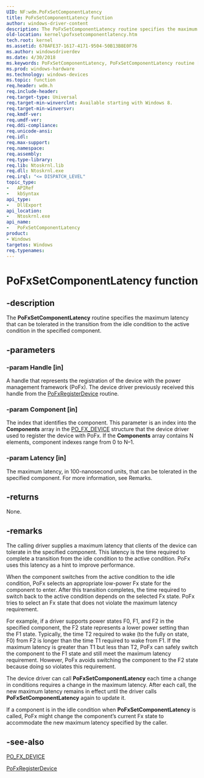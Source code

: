 ```yaml
---
UID: NF:wdm.PoFxSetComponentLatency
title: PoFxSetComponentLatency function
author: windows-driver-content
description: The PoFxSetComponentLatency routine specifies the maximum latency that can be tolerated in the transition from the idle condition to the active condition in the specified component.
old-location: kernel\pofxsetcomponentlatency.htm
tech.root: kernel
ms.assetid: 670AFE37-1617-4171-9504-50B13B8E0F76
ms.author: windowsdriverdev
ms.date: 4/30/2018
ms.keywords: PoFxSetComponentLatency, PoFxSetComponentLatency routine [Kernel-Mode Driver Architecture], kernel.pofxsetcomponentlatency, wdm/PoFxSetComponentLatency
ms.prod: windows-hardware
ms.technology: windows-devices
ms.topic: function
req.header: wdm.h
req.include-header: 
req.target-type: Universal
req.target-min-winverclnt: Available starting with Windows 8.
req.target-min-winversvr: 
req.kmdf-ver: 
req.umdf-ver: 
req.ddi-compliance: 
req.unicode-ansi: 
req.idl: 
req.max-support: 
req.namespace: 
req.assembly: 
req.type-library: 
req.lib: Ntoskrnl.lib
req.dll: Ntoskrnl.exe
req.irql: "<= DISPATCH_LEVEL"
topic_type:
-	APIRef
-	kbSyntax
api_type:
-	DllExport
api_location:
-	Ntoskrnl.exe
api_name:
-	PoFxSetComponentLatency
product:
- Windows
targetos: Windows
req.typenames: 
---
```


# PoFxSetComponentLatency function


## -description


The <b>PoFxSetComponentLatency</b> routine specifies the maximum latency that can be tolerated in the transition from the idle condition to the active condition in the specified component.


## -parameters




### -param Handle [in]

A handle that represents the registration of the device with the power management framework (PoFx). The device driver previously received this handle from the <a href="https://msdn.microsoft.com/library/windows/hardware/hh439521">PoFxRegisterDevice</a> routine.


### -param Component [in]

The index that identifies the component. This parameter is an index into the <b>Components</b> array in the <a href="https://msdn.microsoft.com/library/windows/hardware/hh439585">PO_FX_DEVICE</a> structure that the device driver used to register the device with PoFx. If the <b>Components</b> array contains N elements, component indexes range from 0 to N–1.


### -param Latency [in]

The maximum latency, in 100-nanosecond units, that can be tolerated in the specified component. For more information, see Remarks.


## -returns



None.




## -remarks



The calling driver supplies a maximum latency that clients of the device can tolerate in the specified component. This latency is the time required to complete a transition from the idle condition to the active condition. PoFx uses this latency as a hint to improve performance.

When the component switches from the active condition to the idle condition, PoFx selects an appropriate low-power Fx state for the component to enter. After this transition completes, the time required to switch back to the active condition depends on the selected Fx state. PoFx tries to select an Fx state that does not violate the maximum latency requirement.

For example, if a driver supports power states F0, F1, and F2 in the specified component, the F2 state represents a lower power setting than the F1 state. Typically, the time T2 required to wake (to the fully on state, F0) from F2 is longer than the time T1 required to wake from F1. If the maximum latency is greater than T1 but less than T2, PoFx can safely switch the component to the F1 state and still meet the maximum latency requirement. However, PoFx avoids switching the component to the F2 state because doing so violates this requirement.

The device driver can call <b>PoFxSetComponentLatency</b> each time a change in conditions requires a change in the maximum latency. After each call, the new maximum latency remains in effect until the driver calls <b>PoFxSetComponentLatency</b> again to update it.

If a component is in the idle condition when <b>PoFxSetComponentLatency</b> is called, PoFx might change the component’s current Fx state to accommodate the new maximum latency specified by the caller.




## -see-also




<a href="https://msdn.microsoft.com/library/windows/hardware/hh439585">PO_FX_DEVICE</a>



<a href="https://msdn.microsoft.com/library/windows/hardware/hh439521">PoFxRegisterDevice</a>
 

 

